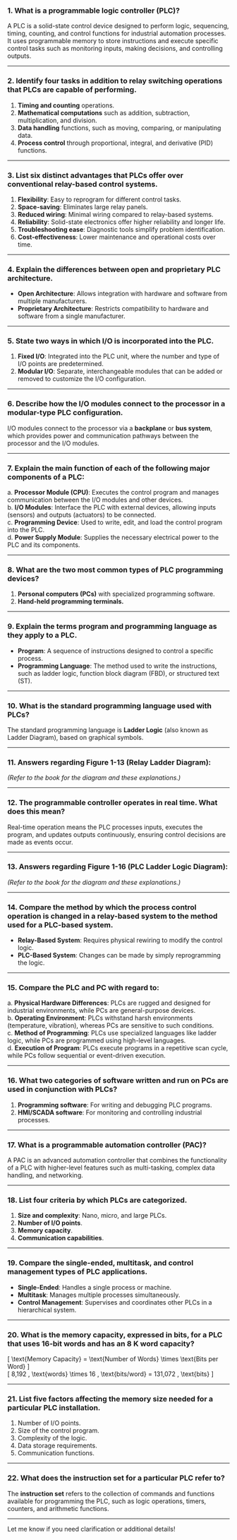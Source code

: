 ### 1. What is a programmable logic controller (PLC)?  
A PLC is a solid-state control device designed to perform logic, sequencing, timing, counting, and control functions for industrial automation processes. It uses programmable memory to store instructions and execute specific control tasks such as monitoring inputs, making decisions, and controlling outputs.

---

### 2. Identify four tasks in addition to relay switching operations that PLCs are capable of performing.  
1. **Timing and counting** operations.  
2. **Mathematical computations** such as addition, subtraction, multiplication, and division.  
3. **Data handling** functions, such as moving, comparing, or manipulating data.  
4. **Process control** through proportional, integral, and derivative (PID) functions.

---

### 3. List six distinct advantages that PLCs offer over conventional relay-based control systems.  
1. **Flexibility**: Easy to reprogram for different control tasks.  
2. **Space-saving**: Eliminates large relay panels.  
3. **Reduced wiring**: Minimal wiring compared to relay-based systems.  
4. **Reliability**: Solid-state electronics offer higher reliability and longer life.  
5. **Troubleshooting ease**: Diagnostic tools simplify problem identification.  
6. **Cost-effectiveness**: Lower maintenance and operational costs over time.

---

### 4. Explain the differences between open and proprietary PLC architecture.  
- **Open Architecture**: Allows integration with hardware and software from multiple manufacturers.  
- **Proprietary Architecture**: Restricts compatibility to hardware and software from a single manufacturer.

---

### 5. State two ways in which I/O is incorporated into the PLC.  
1. **Fixed I/O**: Integrated into the PLC unit, where the number and type of I/O points are predetermined.  
2. **Modular I/O**: Separate, interchangeable modules that can be added or removed to customize the I/O configuration.

---

### 6. Describe how the I/O modules connect to the processor in a modular-type PLC configuration.  
I/O modules connect to the processor via a **backplane** or **bus system**, which provides power and communication pathways between the processor and the I/O modules.

---

### 7. Explain the main function of each of the following major components of a PLC:  
a. **Processor Module (CPU)**: Executes the control program and manages communication between the I/O modules and other devices.  
b. **I/O Modules**: Interface the PLC with external devices, allowing inputs (sensors) and outputs (actuators) to be connected.  
c. **Programming Device**: Used to write, edit, and load the control program into the PLC.  
d. **Power Supply Module**: Supplies the necessary electrical power to the PLC and its components.

---

### 8. What are the two most common types of PLC ­programming devices?  
1. **Personal computers (PCs)** with specialized programming software.  
2. **Hand-held programming terminals.**

---

### 9. Explain the terms program and programming ­language as they apply to a PLC.  
- **Program**: A sequence of instructions designed to control a specific process.  
- **Programming Language**: The method used to write the instructions, such as ladder logic, function block diagram (FBD), or structured text (ST).

---

### 10. What is the standard programming language used with PLCs?  
The standard programming language is **Ladder Logic** (also known as Ladder Diagram), based on graphical symbols.

---

### 11. Answers regarding Figure 1-13 (Relay Ladder Diagram):  
*(Refer to the book for the diagram and these explanations.)*

---

### 12. The programmable controller operates in real time. What does this mean?  
Real-time operation means the PLC processes inputs, executes the program, and updates outputs continuously, ensuring control decisions are made as events occur.

---

### 13. Answers regarding Figure 1-16 (PLC Ladder Logic Diagram):  
*(Refer to the book for the diagram and these explanations.)*

---

### 14. Compare the method by which the process control operation is changed in a relay-based system to the method used for a PLC-based system.  
- **Relay-Based System**: Requires physical rewiring to modify the control logic.  
- **PLC-Based System**: Changes can be made by simply reprogramming the logic.

---

### 15. Compare the PLC and PC with regard to:  
a. **Physical Hardware Differences**: PLCs are rugged and designed for industrial environments, while PCs are general-purpose devices.  
b. **Operating Environment**: PLCs withstand harsh environments (temperature, vibration), whereas PCs are sensitive to such conditions.  
c. **Method of Programming**: PLCs use specialized languages like ladder logic, while PCs are programmed using high-level languages.  
d. **Execution of Program**: PLCs execute programs in a repetitive scan cycle, while PCs follow sequential or event-driven execution.

---

### 16. What two categories of software written and run on PCs are used in conjunction with PLCs?  
1. **Programming software**: For writing and debugging PLC programs.  
2. **HMI/SCADA software**: For monitoring and controlling industrial processes.

---

### 17. What is a programmable automation controller (PAC)?  
A PAC is an advanced automation controller that combines the functionality of a PLC with higher-level features such as multi-tasking, complex data handling, and networking.

---

### 18. List four criteria by which PLCs are categorized.  
1. **Size and complexity**: Nano, micro, and large PLCs.  
2. **Number of I/O points**.  
3. **Memory capacity**.  
4. **Communication capabilities**.

---

### 19. Compare the single-ended, multitask, and control management types of PLC applications.  
- **Single-Ended**: Handles a single process or machine.  
- **Multitask**: Manages multiple processes simultaneously.  
- **Control Management**: Supervises and coordinates other PLCs in a hierarchical system.

---

### 20. What is the memory capacity, expressed in bits, for a PLC that uses 16-bit words and has an 8 K word capacity?  
\[ \text{Memory Capacity} = \text{Number of Words} \times \text{Bits per Word} \]  
\[ 8,192 \, \text{words} \times 16 \, \text{bits/word} = 131,072 \, \text{bits} \]

---

### 21. List five factors affecting the memory size needed for a particular PLC installation.  
1. Number of I/O points.  
2. Size of the control program.  
3. Complexity of the logic.  
4. Data storage requirements.  
5. Communication functions.

---

### 22. What does the instruction set for a particular PLC refer to?  
The **instruction set** refers to the collection of commands and functions available for programming the PLC, such as logic operations, timers, counters, and arithmetic functions.

--- 

Let me know if you need clarification or additional details!